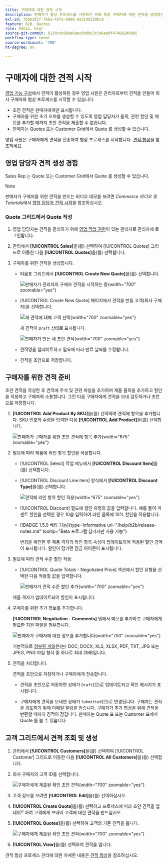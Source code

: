 ```yaml
---
title: 구매자에 대한 견적 시작
description: 판매자가 협상 프로세스를 시작하기 위해 특정 구매자에 대한 견적을 생성하는 방법에 대해 알아봅니다. 판매자는 선택한 웹 사이트에서 회사 계정과 연계된 고객에 대해서만 견적을 제출할 수 있습니다.
exl-id: 7bbb281f-7b6a-45fa-b906-da314d159bc8
feature: B2B, Quotes
role: Admin, User
source-git-commit: 8130ccb809a6aec80db63c5a6ea9f47488248805
workflow-type: tm+mt
source-wordcount: '700'
ht-degree: 0%

---
```


# 구매자에 대한 견적 시작

[영업 기능 구성](configure-quotes.md)에서 견적이 활성화된 경우 영업 사원은 관리자로부터 견적을 만들어 회사 구매자와 협상 프로세스를 시작할 수 있습니다.

- 초안 견적은 판매자에게만 표시됩니다.
- 구매자를 위한 초기 오퍼를 생성할 수 있도록 영업 담당자가 품목, 관련 할인 및 메모를 추가할 때까지 초안 견적을 제출할 수 없습니다.
- 판매자는 Quotes 또는 Customer Grid에서 Quote 를 생성할 수 있습니다.

영업 사원은 구매자에게 견적을 전송하여 협상 프로세스를 시작합니다. [견적 협상](quote-price-negotiation.md)을 참조하세요.

## 영업 담당자 견적 생성 경험

Sales Rep 는 Quote 또는 Customer Grid에서 Quote 를 생성할 수 있습니다.

>[!NOTE]
>
>판매자가 구매자를 위한 견적을 만드는 비디오 데모를 보려면 _Commerce 비디오 및 Tutorials_&#x200B;에서 [영업 담당자 견적 시작](https://experienceleague.adobe.com/docs/commerce-learn/tutorials/b2b/b2b-quote/sales-rep-initiates-quote.html)을 참조하십시오.

### Quote 그리드에서 Quote 작성

1. 영업 담당자는 견적을 관리하기 위해 [영업 작업 권한](../systems/permissions.md)이 있는 관리자로 관리자에 로그인합니다.

1. 관리에서 **[!UICONTROL Sales]**&#x200B;을(를) 선택하여 [!UICONTROL Quotes] 그리드로 이동한 다음 **[!UICONTROL Quotes]**&#x200B;을(를) 선택합니다.

1. 구매자를 위한 견적을 생성합니다.

   - 따옴표 그리드에서 **[!UICONTROL Create New Quote]**&#x200B;을(를) 선택합니다.

     ![판매자가 관리자의 구매자 견적을 시작하는 중](./assets/quote-draft-from-admin.png){width="700" zoomable="yes"}

   - [!UICONTROL Create New Quote] 페이지에서 견적을 만들 고객(회사 구매자)을 선택합니다.

     ![새 견적에 대해 고객 선택](./assets/quote-draft-from-admin-select-buyer.png){width="700" zoomable="yes"}

     새 견적이 `Draft` 상태로 표시됩니다.

     ![판매자가 만든 새 초안 견적](./assets/quote-create-by-seller.png){width="700" zoomable="yes"}

   - 견적명을 업데이트하고 필요에 따라 만료 날짜를 수정합니다.

   - 견적을 초안으로 저장합니다.

## 구매자를 위한 견적 준비

초안 견적을 작성한 후 견적에 주석 및 관련 파일을 추가하여 제품 품목을 추가하고 할인을 적용하고 구매자와 소통합니다. 그런 다음 구매자에게 견적을 보내 검토하거나 초안으로 저장합니다.

1. **[!UICONTROL Add Product By SKU]**&#x200B;을(를) 선택하여 견적에 항목을 추가합니다. SKU 번호와 수량을 입력한 다음 **[!UICONTROL Add Product]**&#x200B;을(를) 선택합니다.

   ![판매자가 구매자를 위한 초안 견적에 항목 추가](./assets/quote-draft-add-items.png){width="675" zoomable="yes"}

1. 필요에 따라 제품에 라인 항목 할인을 적용합니다.

   - [!UICONTROL Select] 작업 메뉴에서 **[!UICONTROL Discount Item]**&#x200B;을(를) 선택합니다.

   - [!UICONTROL Discount Line item] 양식에서 **[!UICONTROL Discount Type]**&#x200B;을(를) 선택합니다.

     ![견적에 라인 항목 할인 적용](./assets/quote-discount-line-item.png){width="675" zoomable="yes"}

   - [!UICONTROL Discount] 필드에 할인 유형의 값을 입력합니다. 예를 들어 퍼센트 할인을 선택한 경우 10을 입력하여 라인 품목에 10% 할인을 적용합니다.

   - [!BADGE 1.5.0 베타 기능]{type=Informative url="/help/b2b/release-notes.md" tooltip="Beta 프로그램 참가자만 사용 가능"}

     변경을 확인한 후 제품 격자의 라인 항목 속성이 업데이트되어 적용된 할인 금액이 표시됩니다. 할인이 잠기면 잠금 아이콘이 표시됩니다.

1. 필요에 따라 견적 수준 할인 적용:

   - [!UICONTROL Quote Totals - Negotiated Price] 섹션에서 할인 유형을 선택한 다음 적용할 값을 입력합니다.

     ![판매자가 견적 수준 할인 추가](./assets/quote-draft-total-discount.png){width="700" zoomable="yes"}

   제품 격자가 업데이트되어 할인이 표시됩니다.

1. 구매자를 위한 추가 정보를 추가합니다.

   **[!UICONTROL Negotiation - Comments]** 탭에서 메모를 추가하고 구매자에게 필요한 지원 파일을 첨부합니다.

   ![판매자가 구매자에 대한 정보를 추가합니다](./assets/quote-draft-add-info-for-buyer.png){width="700" zoomable="yes"}

   기본적으로 [첨부된 파일](configure-quotes.md)은(는) DOC, DOCX, XLS, XLSX, PDF, TXT, JPG 또는 JPEG, PNG 파일 형식 중 하나로 최대 2MB입니다.

1. 견적을 처리합니다.

   견적을 초안으로 저장하거나 구매자에게 전송합니다.

   - 견적을 초안으로 저장하면 상태가 `Draft`(으)로 업데이트되고 확인 메시지가 표시됩니다.

   - 구매자에게 견적을 보내면 상태가 `Submitted`(으)로 변경됩니다. 구매자는 견적을 검토하기 위해 이메일 알림을 받습니다. 구매자가 추가 협상을 위해 견적을 반환할 때까지 견적이 잠깁니다. 판매자는 Quote 표 또는 Customer 표에서 Quote 를 볼 수 있습니다.

## 고객 그리드에서 견적 조회 및 생성

1. 관리에서 **[!UICONTROL Customers]**&#x200B;을(를) 선택하여 [!UICONTROL Customer] 그리드로 이동한 다음 **[!UICONTROL All Customers]**&#x200B;을(를) 선택합니다.

1. 회사 구매자의 고객 ID를 선택합니다.

   ![구매자에게 제출된 확인 초안 견적](./assets/quote-view-customer-quotes.png){width="700" zoomable="yes"}

1. 고객 정보를 보려면 **[!UICONTROL Edit]**&#x200B;을(를) 선택하십시오.

1. **[!UICONTROL Create Quote]**&#x200B;을(를) 선택하고 프로세스에 따라 초안 견적을 업데이트하여 고객에게 보내어 고객에 대한 견적을 만드십시오.

1. **[!UICONTROL Quotes]**&#x200B;을(를) 선택하여 고객의 기존 견적을 봅니다.

   ![구매자에게 제출된 확인 초안 견적](./assets/quote-list-from-customer-information.png){width="700" zoomable="yes"}

1. **[!UICONTROL View]**&#x200B;을(를) 선택하여 견적을 엽니다.

견적 협상 프로세스 관리에 대한 자세한 내용은 [견적 협상](quote-price-negotiation.md)을 참조하십시오.
